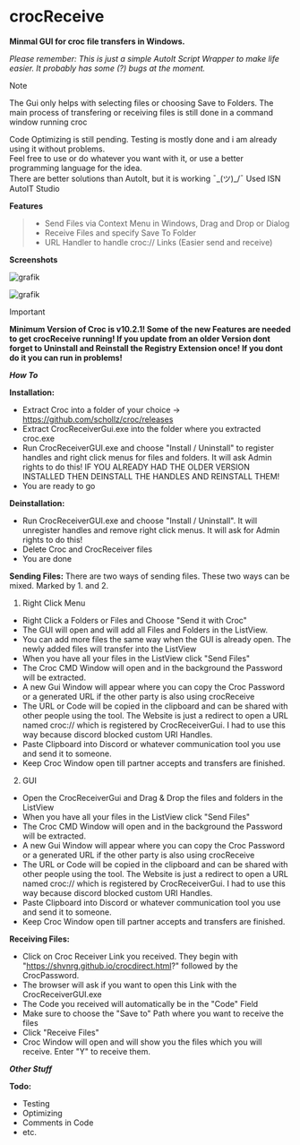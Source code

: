 # crocReceive 
**Minmal GUI for croc file transfers in Windows.**

*Please remember: This is just a simple AutoIt Script Wrapper to make life easier. It probably has some (?) bugs at the moment.*  

> [!NOTE]
> The Gui only helps with selecting files or choosing Save to Folders.
> The main process of transfering or receiving files is still done in a command window running croc

Code Optimizing is still pending. Testing is mostly done and i am already using it without problems.  
Feel free to use or do whatever you want with it, or use a better programming language for the idea.  
There are better solutions than AutoIt, but it is working ¯\_(ツ)_/¯ Used ISN AutoIT Studio  

**Features**  
> - Send Files via Context Menu in Windows, Drag and Drop or Dialog  
> - Receive Files and specify Save To Folder  
> - URL Handler to handle croc:// Links (Easier send and receive)  

**Screenshots** 

![grafik](https://github.com/user-attachments/assets/91819d09-a09e-46b4-a688-a9612a0cc6dd)

![grafik](https://github.com/user-attachments/assets/8989b32e-e311-4802-863e-232f75d913c7)




> [!IMPORTANT]
> **Minimum Version of Croc is v10.2.1! Some of the new Features are needed to get crocReceive running!
> If you update from an older Version dont forget to Uninstall and Reinstall the Registry Extension once! If you dont do it you can run in problems!**

***How To***

**Installation:**
- Extract Croc into a folder of your choice -> https://github.com/schollz/croc/releases
- Extract CrocReceiverGui.exe into the folder where you extracted croc.exe 
- Run CrocReceiverGUI.exe and choose "Install / Uninstall" to register handles and right click menus for files and folders. It will ask Admin rights to do this!
  IF YOU ALREADY HAD THE OLDER VERSION INSTALLED THEN DEINSTALL THE HANDLES AND REINSTALL THEM!
- You are ready to go

**Deinstallation:**
- Run CrocReceiverGUI.exe and choose "Install / Uninstall". It will unregister handles and remove right click menus. It will ask for Admin rights to do this! 
- Delete Croc and CrocReceiver files
- You are done

**Sending Files:**
There are two ways of sending files. These two ways can be mixed. Marked by 1. and 2. 

1. Right Click Menu
- Right Click a Folders or Files and Choose "Send it with Croc"
- The GUI will open and will add all Files and Folders in the ListView.
- You can add more files the same way when the GUI is already open. The newly added files will transfer into the ListView
- When you have all your files in the ListView click "Send Files"
- The Croc CMD Window will open and in the background the Password will be extracted.
- A new Gui Window will appear where you can copy the Croc Password or a generated URL if the other party is also using crocReceive
- The URL or Code will be copied in the clipboard and can be shared with other people using the tool.
  The Website is just a redirect to open a URL named croc:// which is registered by CrocReceiverGui. I had to use this way because discord blocked custom URI Handles.
- Paste Clipboard into Discord or whatever communication tool you use and send it to someone.
- Keep Croc Window open till partner accepts and transfers are finished.

2. GUI
- Open the CrocReceiverGui and Drag & Drop the files and folders in the ListView
- When you have all your files in the ListView click "Send Files"
- The Croc CMD Window will open and in the background the Password will be extracted.
- A new Gui Window will appear where you can copy the Croc Password or a generated URL if the other party is also using crocReceive
- The URL or Code will be copied in the clipboard and can be shared with other people using the tool.
  The Website is just a redirect to open a URL named croc:// which is registered by CrocReceiverGui. I had to use this way because discord blocked custom URI Handles.
- Paste Clipboard into Discord or whatever communication tool you use and send it to someone.
- Keep Croc Window open till partner accepts and transfers are finished.

**Receiving Files:**
- Click on Croc Receiver Link you received. They begin with "https://shvnrg.github.io/crocdirect.html?" followed by the CrocPassword.
- The browser will ask if you want to open this Link with the CrocReceiverGUI.exe
- The Code you received will automatically be in the "Code" Field
- Make sure to choose the "Save to" Path where you want to receive the files
- Click "Receive Files"
- Croc Window will open and will show you the files which you will receive. Enter "Y" to receive them.

***Other Stuff***

**Todo:**
- Testing
- Optimizing
- Comments in Code
- etc.
